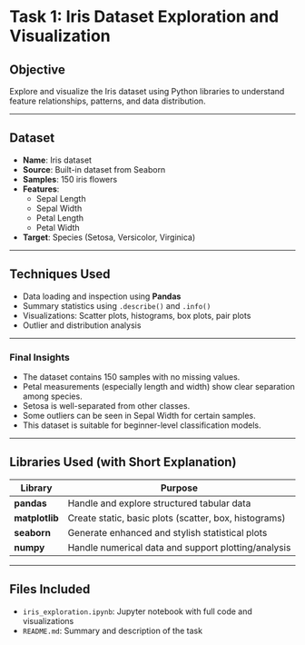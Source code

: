 # Task 1: Iris Dataset Exploration and Visualization

## Objective
Explore and visualize the Iris dataset using Python libraries to understand feature relationships, patterns, and data distribution.

---

## Dataset
- **Name**: Iris dataset
- **Source**: Built-in dataset from Seaborn
- **Samples**: 150 iris flowers
- **Features**:
  - Sepal Length
  - Sepal Width
  - Petal Length
  - Petal Width
- **Target**: Species (Setosa, Versicolor, Virginica)

---

## Techniques Used
- Data loading and inspection using **Pandas**
- Summary statistics using `.describe()` and `.info()`
- Visualizations: Scatter plots, histograms, box plots, pair plots
- Outlier and distribution analysis

---
### Final Insights

- The dataset contains 150 samples with no missing values.
- Petal measurements (especially length and width) show clear separation among species.
- Setosa is well-separated from other classes.
- Some outliers can be seen in Sepal Width for certain samples.
- This dataset is suitable for beginner-level classification models.

---

## Libraries Used (with Short Explanation)

| Library           | Purpose                                                 |
|-------------------|----------------------------------------------------------|
| **pandas**        | Handle and explore structured tabular data               |
| **matplotlib**    | Create static, basic plots (scatter, box, histograms)    |
| **seaborn**       | Generate enhanced and stylish statistical plots          |
| **numpy**         | Handle numerical data and support plotting/analysis      |

---

## Files Included
- `iris_exploration.ipynb`: Jupyter notebook with full code and visualizations
- `README.md`: Summary and description of the task
